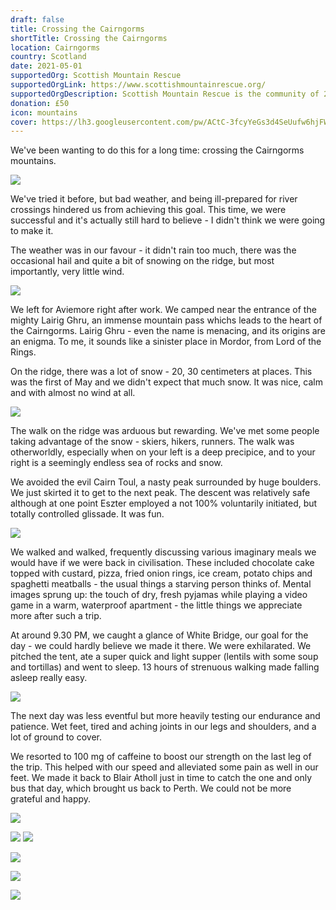 ```yaml
---
draft: false
title: Crossing the Cairngorms
shortTitle: Crossing the Cairngorms
location: Cairngorms
country: Scotland
date: 2021-05-01
supportedOrg: Scottish Mountain Rescue
supportedOrgLink: https://www.scottishmountainrescue.org/
supportedOrgDescription: Scottish Mountain Rescue is the community of 25 member Mountain Rescue Teams. The teams deliver a world class Search and Rescue (SAR) Service and respond to requests from Police Scotland.
donation: £50
icon: mountains
cover: https://lh3.googleusercontent.com/pw/ACtC-3fcyYeGs3d4SeUufw6hjFW-nR7-m4IV8hT_T8Ev9s3irlNxyoL0IEAkQh7ZgS12-y8kbxEHyIVvvR3nvF7hCs8sdVgTuxoo9GgYKCOesBhix22OiLhVjt0gKxvRCN8Pn37nXOJZV7MZH0AKFvFbUsOd0g=w1184-h789-no?authuser=0
---
```


We've been wanting to do this for a long time: crossing the Cairngorms mountains. 

![](https://lh3.googleusercontent.com/pw/ACtC-3capH8ytgTHUZFH1l-L2v3kCtljoL3lSHHEKpTljHGP6Y2qjdQx6fq-b5tBsGIsqUUipnTBbZHsMqTqRvSBKewSAajhfBbbS3Q1qac2Er31fUcR2O9CDAaC4uZ2oyN-8bYLC7qeZn7a59c8KMpRvxmK4w=w1184-h789-no?authuser=0)

We've tried it before, but bad weather, and being ill-prepared for river crossings hindered us from achieving this goal. This time, we were successful and it's actually still hard to believe - I didn't think we were going to make it.

The weather was in our favour - it didn't rain too much, there was the occasional hail and quite a bit of snowing on the ridge, but most importantly, very little wind. 


![](https://lh3.googleusercontent.com/pw/ACtC-3cp0PiqWqSUdSCI8bmX_yVJuDzXS14WZGS3JllBPcGdnmRSKL6DRybS8I2Mnlp2kLx0RZW0VaEJdvNkvENT02B-CN3sVf-mihuWmi324tYFElJf2ISZFQNcJvY99iqBzcx-ENk2UHnEMh0qAuywK9yazQ=w1184-h789-no?authuser=0)

We left for Aviemore right after work. We camped near the entrance of the mighty Lairig Ghru, an immense mountain pass whichs leads to the heart of the Cairngorms. Lairig Ghru - even the name is menacing, and its origins are an enigma. To me, it sounds like a sinister place in Mordor, from Lord of the Rings. 

On the ridge, there was a lot of snow - 20, 30 centimeters at places. This was the first of May and we didn't expect that much snow. It was nice, calm and with almost no wind at all.


![](https://lh3.googleusercontent.com/pw/ACtC-3cuDe-dzc8dSOdTnA-OYTQzDEKGAFxpHTEb6nrOcM8BvaZWvWiYSyxutGcLIQHum6nnNZ9Chi_flaMk121xYy9A5rbX0ddPcq2ejp9WNM_980YZiXDf3yn0nO4wje5kDQI9e2ghBOux6D3X6jCEcDP29g=w1184-h789-no?authuser=0)

The walk on the ridge was arduous but rewarding. We've met some people taking advantage of the snow - skiers, hikers, runners. The walk was otherworldly, especially when on your left is a deep precipice, and to your right is a seemingly endless sea of rocks and snow.

We avoided the evil Cairn Toul, a nasty peak surrounded by huge boulders. We just skirted it to get to the next peak. The descent was relatively safe although at one point Eszter employed a not 100% voluntarily initiated, but totally controlled glissade. It was fun.


![](https://lh3.googleusercontent.com/pw/ACtC-3fJXrpnb76XTsXOfR2duEjpNY9bmdqjYkBxT4QusnzgrH5BZg8es6rBf7NXe-Yn-ne7XGj_Ytd0dwr5_e6fj_5V7kkgqrjY6IFA4vvrYR1uvGdoKNNULJurKWTEppAkHKnYkHJdo_hGLDvqpBQ5tcxb6g=w1440-h428-no?authuser=0)

We walked and walked, frequently discussing various imaginary meals we would have if we were back in civilisation. These included chocolate cake topped with custard, pizza, fried onion rings, ice cream, potato chips and spaghetti meatballs - the usual things a starving person thinks of. Mental images sprung up: the touch of dry, fresh pyjamas while playing a video game in a warm, waterproof apartment - the little things we appreciate more after such a trip.

At around 9.30 PM, we caught a glance of White Bridge, our goal for the day - we could hardly believe we made it there. We were exhilarated. We pitched the tent, ate a super quick and light supper (lentils with some soup and tortillas) and went to sleep. 13 hours of strenuous walking made falling asleep really easy.


![](https://lh3.googleusercontent.com/pw/ACtC-3fBtFN6QlhHMsduo47Wyn5LUUhqqPVaxLnBHzf8s2fAm00CvUmVsQn5AIQAIOl19EuBsku2-_0Vu-ey5ew7jCl9uddTp6LemFphHYbjdzXLT01ON0AW3wpM_C6dMvBKEkGVgMBJ894vv0AY-DaHxirkMQ=w1440-h336-no?authuser=0)

The next day was less eventful but more heavily testing our endurance and patience. Wet feet, tired and aching joints in our legs and shoulders, and a lot of ground to cover.

We resorted to 100 mg of caffeine to boost our strength on the last leg of the trip. This helped with our speed and alleviated some pain as well in our feet. We made it back  to Blair Atholl just in time to catch the one and only bus that day, which brought us back to Perth. We could not be more grateful and happy.



![](https://lh3.googleusercontent.com/pw/ACtC-3fcyYeGs3d4SeUufw6hjFW-nR7-m4IV8hT_T8Ev9s3irlNxyoL0IEAkQh7ZgS12-y8kbxEHyIVvvR3nvF7hCs8sdVgTuxoo9GgYKCOesBhix22OiLhVjt0gKxvRCN8Pn37nXOJZV7MZH0AKFvFbUsOd0g=w1184-h789-no?authuser=0)

![](https://lh3.googleusercontent.com/pw/ACtC-3cWiG_DW2KdPTZBN66cYAd-uAQUy-LjGFwFxVCT626N8ldXYyjx1CPyWfZD4EKt_TmHBKe9r4ltSA7QxKekv9gq9M7mG8I46M3n_ssymJ3kdxVeNkAdb2rbMFK1rykTkhj6r9QOHeeuo22YGpThWFnWtQ=w1184-h789-no?authuser=0)
![](https://lh3.googleusercontent.com/pw/ACtC-3d-x3qUFOAt84sSDis1NDEX7Uh3DQF_Xtt6Me0CjBVq0WXvx0B8HBbOSptsBtMftYOye99Gv7HSReH02Z9IYicUOOq_TYS3_6_j6Mzwx93bmRgWou3Mol9FFS5vZeFSMeVo3Ioxo4PSssYVKZNVByEeEw=w1184-h789-no?authuser=0)

![](https://lh3.googleusercontent.com/pw/ACtC-3dGD-lljm4bQv8qSyJ72V-WgWJToWjLykAOM2YhR7FrYNoQmpAhvDxZzuDWifktJUVfberretQIu-l3vGompMdFdCqUx2hlc71seNkfFqLRbPmIIw8gG_v1TselQNRHQuOl6EnaCZMgTS3n9E8VplzMpw=w1184-h789-no?authuser=0)

![](https://lh3.googleusercontent.com/pw/ACtC-3cXJierbghIgyxiLwTTBBsWzcaeSj2WxkRI5G8nX9kJAQQ-M6IhEEp1pujVcmhbDxvfqLxhz3BKvMoXeYcR7wnp1LvG1TOObfoZrW1hyIX2-kD9u0eQtVDHHZOv5ZxKzzNXJcGmWqV6w3BnIyGUiniVzg=w1184-h789-no?authuser=0)

![](https://lh3.googleusercontent.com/pw/ACtC-3eOAYvvQEROpRcTBMgKyQkuRMv1ntVrIdkx0gN_4pm9vxOJfi1OtgtSJTfZu6Qyl-CM9Pu7xnY9lZRbJWQPS4T1GZuSCRky3ukr0IOYeYTcG06nbvHxwZwYSz72euRilVrTt1vTtql4J7sVFEokLHZXxA=w1184-h789-no?authuser=0)
